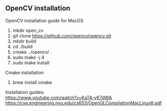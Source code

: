 ## OpenCV installation

OpenCV installation guide for MacOS

1. mkdir open_cv <br />
2. git clone https://github.com/opencv/opencv.git <br />
3. mkdir build <br />
4. cd ./build <br />
5. cmake ../opencv/ . <br />
6. sudo make -j 4 <br />
7. sudo make install <br />

Cmake installation
1. brew install cmake

Installation guides: <br />
https://www.youtube.com/watch?v=KaTA-yK7dWA <br />
https://cse.engineering.nyu.edu/cs653/OpenGLCompilationMacLinux8.pdf <br />
